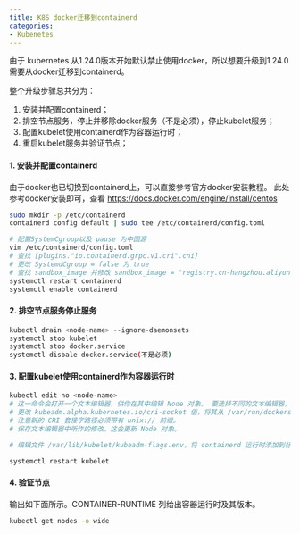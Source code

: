 ```yaml
---
title: K8S docker迁移到containerd  
categories: 
- Kubenetes
---
```


由于 kubernetes 从1.24.0版本开始默认禁止使用docker，所以想要升级到1.24.0需要从docker迁移到containerd。

整个升级步骤总共分为：
1. 安装并配置containerd；
2. 排空节点服务，停止并移除docker服务（不是必须），停止kubelet服务；
3. 配置kubelet使用containerd作为容器运行时；
4. 重启kubelet服务并验证节点；

#### 1. 安装并配置containerd
由于docker也已切换到containerd上，可以直接参考官方docker安装教程。
此处参考docker安装即可，查看 https://docs.docker.com/engine/install/centos

``` bash
sudo mkdir -p /etc/containerd
containerd config default | sudo tee /etc/containerd/config.toml

# 配置SystemCgroup以及 pause 为中国源
vim /etc/containerd/config.toml
# 查找 [plugins."io.containerd.grpc.v1.cri".cni]
# 更改 SystemdCgroup = false 为 true
# 查找 sandbox_image 并修改 sandbox_image = "registry.cn-hangzhou.aliyuncs.com/google_containers/pause:3.6" （此处可以修改为私有源）
systemctl restart containerd
systemctl enable containerd
```

#### 2. 排空节点服务停止服务
``` bash
kubectl drain <node-name> --ignore-daemonsets
systemctl stop kubelet
systemctl stop docker.service
systemctl disbale docker.service(不是必须)
```

#### 3. 配置kubelet使用containerd作为容器运行时
``` bash
kubectl edit no <node-name>
# 这一命令会打开一个文本编辑器，供你在其中编辑 Node 对象。 要选择不同的文本编辑器，你可以设置 KUBE_EDITOR 环境变量。
# 更改 kubeadm.alpha.kubernetes.io/cri-socket 值，将其从 /var/run/dockershim.sock 改为你所选择的 CRI 套接字路径 （例如：unix:///run/containerd/containerd.sock）。
# 注意新的 CRI 套接字路径必须带有 unix:// 前缀。
# 保存文本编辑器中所作的修改，这会更新 Node 对象。

# 编辑文件 /var/lib/kubelet/kubeadm-flags.env，将 containerd 运行时添加到标志中： --container-runtime=remote 和 --container-runtime-endpoint=unix:///run/containerd/containerd.sock"。

systemctl restart kubelet
```
#### 4. 验证节点
输出如下面所示。CONTAINER-RUNTIME 列给出容器运行时及其版本。
``` bash
kubectl get nodes -o wide
```

